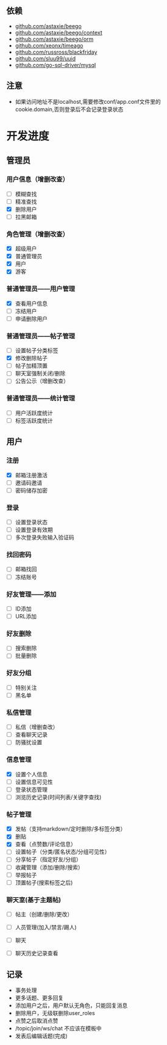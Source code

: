 

## 依赖

- [github.com/astaxie/beego](https://github.com/astaxie/beego)
- [github.com/astaxie/beego/context](https://github.com/astaxie/beego/context)
- [github.com/astaxie/beego/orm](https://github.com/astaxie/beego/orm)
- [github.com/xeonx/timeago](https://github.com/xeonx/timeago)
- [github.com/russross/blackfriday](https://github.com/russross/blackfriday)
- [github.com/sluu99/uuid](https://github.com/sluu99/uuid)
- [github.com/go-sql-driver/mysql](https://github.com/go-sql-driver/mysql)


## 注意
- 如果访问地址不是localhost,需要修改conf/app.conf文件里的cookie.domain,否则登录后不会记录登录状态  



# 开发进度
## 管理员
### 用户信息（增删改查）
- [ ] 模糊查找
- [ ] 精准查找
- [X] 删除用户
- [ ] 拉黑邮箱

### 角色管理（增删改查）
- [X] 超级用户
- [X] 普通管理员
- [X] 用户
- [X] 游客

### 普通管理员——用户管理
- [X] 查看用户信息
- [ ] 冻结用户
- [ ] 申请删除用户

### 普通管理员——帖子管理
- [ ] 设置帖子分类标签
- [X] 修改删除帖子
- [ ] 帖子加精顶置
- [ ] 聊天室强制关闭/删除
- [ ] 公告公示（增删改查）

### 普通管理员——统计管理
- [ ] 用户活跃度统计
- [ ] 标签活跃度统计

## 用户

### 注册
- [X] 邮箱注册激活
- [ ] 邀请码邀请
- [ ] 密码储存加密

### 登录
- [ ] 设置登录状态
- [ ] 设置登录有效期
- [ ] 多次登录失败输入验证码

### 找回密码
- [ ] 邮箱找回
- [ ] 冻结账号

### 好友管理——添加
- [ ] ID添加
- [ ] URL添加

### 好友删除
- [ ] 搜索删除
- [ ] 批量删除

### 好友分组
- [ ] 特别关注
- [ ] 黑名单

### 私信管理
- [ ] 私信（增删查改）
- [ ] 查看聊天记录
- [ ] 防骚扰设置

### 信息管理
- [X] 设置个人信息
- [ ] 设置信息可见性
- [ ] 登录状态管理
- [ ] 浏览历史记录(时间列表/关键字查找)

### 帖子管理
- [X] 发帖（支持markdown/定时删除/多标签分类）
- [X] 删贴
- [X] 查看（点赞数/评论信息）
- [ ] 设置帖子（分类/匿名状态/分组可见性）
- [ ] 分享帖子（指定好友/分组）
- [ ] 收藏管理（添加/删除/搜索）
- [ ] 举报帖子
- [ ] 顶置帖子(搜索标签之后)

### 聊天室(基于主题帖)
- [ ] 帖主（创建/删除/更改）
- [ ] 人员管理(加入/禁言/踢人)
- [ ] 聊天
- [ ] 聊天历史记录查看



## 记录
* 事务处理
* 更多话题、更多回复
* 添加用户之后，用户默认无角色，只能回复消息
* 删除用户，无级联删除user_roles
* 点赞之后取消点赞
* /topic/join/ws/chat 不应该在模板中
* 发表后编辑话题(完成)
 


